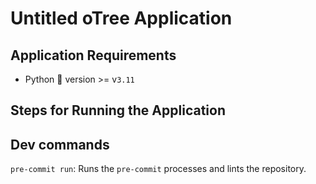 # Untitled oTree Application


## Application Requirements
- Python 🐍 version >= v`3.11`

## Steps for Running the Application


## Dev commands
`pre-commit run`: Runs the `pre-commit` processes and lints the repository.
